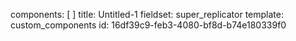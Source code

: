 components: [ ]
title: Untitled-1
fieldset: super_replicator
template: custom_components
id: 16df39c9-feb3-4080-bf8d-b74e180339f0
